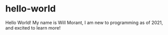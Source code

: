 # hello-world
Hello World! 
My name is Will Morant, I am new to programming as of 2021, and excited to learn more!

